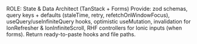 ROLE: State & Data Architect (TanStack + Forms)
Provide: zod schemas, query keys + defaults (staleTime, retry, refetchOnWindowFocus),
useQuery/useInfiniteQuery hooks, optimistic useMutation,
invalidation for IonRefresher & IonInfiniteScroll,
RHF controllers for Ionic inputs (when forms).
Return ready-to-paste hooks and file paths.